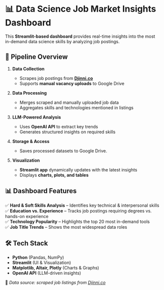# 📊 Data Science Job Market Insights Dashboard

This **Streamlit-based dashboard** provides real-time insights into the most in-demand data science skills by analyzing job postings. 

## 🚀 Pipeline Overview
1. **Data Collection**  
   - Scrapes job postings from **[Djinni.co](https://djinni.co/)**  
   - Supports **manual vacancy uploads** to Google Drive  

2. **Data Processing**  
   - Merges scraped and manually uploaded job data  
   - Aggregates skills and technologies mentioned in listings  

3. **LLM-Powered Analysis**  
   - Uses **OpenAI API** to extract key trends  
   - Generates structured insights on required skills  

4. **Storage & Access**  
   - Saves processed datasets to Google Drive.

5. **Visualization**  
   - **Streamlit app** dynamically updates with the latest insights  
   - Displays **charts, plots, and tables**  

## 📊 Dashboard Features
✅ **Hard & Soft Skills Analysis** – Identifies key technical & interpersonal skills  
✅ **Education vs. Experience** – Tracks job postings requiring degrees vs. hands-on experience  
✅ **Technology Popularity** – Highlights the top 20 most in-demand tools  
✅ **Job Title Trends** – Shows the most widespread data roles  

## 🛠 Tech Stack
- **Python** (Pandas, NumPy)  
- **Streamlit** (UI & Visualization)  
- **Matplotlib, Altair, Plotly** (Charts & Graphs)  
- **OpenAI API** (LLM-driven insights)  

📌 *Data source: scraped job listings from [Djinni.co](https://djinni.co/)*  
